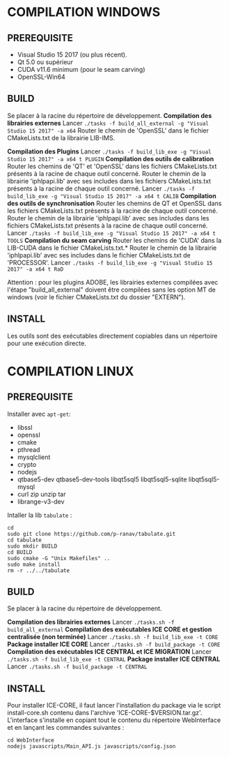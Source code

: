 # COMPILATION WINDOWS

## PREREQUISITE

- Visual Studio 15 2017 (ou plus récent).
- Qt 5.0 ou supérieur
- CUDA v11.6 minimum (pour le seam carving)
- OpenSSL-Win64

## BUILD

Se placer à la racine du répertoire de développement.
**Compilation des librairies externes** 
Lancer `./tasks -f build_all_external -g "Visual Studio 15 2017" -a x64`
Router le chemin de 'OpenSSL' dans le fichier CMakeLists.txt de la librairie LIB-IMS.

**Compilation des Plugins** 
Lancer `./tasks -f build_lib_exe -g "Visual Studio 15 2017" -a x64 t PLUGIN`
**Compilation des outils de calibration**
Router les chemins de 'QT' et 'OpenSSL' dans les fichiers CMakeLists.txt présents à la racine de chaque outil concerné.
Router le chemin de la librairie 'iphlpapi.lib' avec ses includes dans les fichiers CMakeLists.txt présents à la racine de chaque outil concerné.
Lancer `./tasks -f build_lib_exe -g "Visual Studio 15 2017" -a x64 t CALIB`
**Compilation des outils de synchronisation**
Router les chemins de QT et OpenSSL dans les fichiers CMakeLists.txt présents à la racine de chaque outil concerné.
Router le chemin de la librairie 'iphlpapi.lib' avec ses includes dans les fichiers CMakeLists.txt présents à la racine de chaque outil concerné.
Lancer `./tasks -f build_lib_exe -g "Visual Studio 15 2017" -a x64 t TOOLS`
**Compilation du seam carving**
Router les chemins de 'CUDA' dans la LIB-CUDA dans le fichier CMakeLists.txt.*
Router le chemin de la librairie 'iphlpapi.lib' avec ses includes dans le fichier CMakeLists.txt de 'PROCESSOR'.
Lancer `./tasks -f build_lib_exe -g "Visual Studio 15 2017" -a x64 t RaD`

Attention : pour les plugins ADOBE, les librairies externes compilées avec l'étape "build_all_external" doivent être compilées sans les option MT de windows (voir le fichier CMakeLists.txt du dossier "EXTERN").

## INSTALL

Les outils sont des exécutables directement copiables dans un répertoire pour une exécution directe.

# COMPILATION LINUX

## PREREQUISITE

Installer avec `apt-get`:

- libssl
- openssl
- cmake
- pthread
- mysqlclient
- crypto
- nodejs
- qtbase5-dev qtbase5-dev-tools libqt5sql5 libqt5sql5-sqlite libqt5sql5-mysql
- curl zip unzip tar
- librange-v3-dev

Intaller la lib `tabulate` :
```
cd
sudo git clone https://github.com/p-ranav/tabulate.git
cd tabulate
sudo mkdir BUILD
cd BUILD
sudo cmake -G "Unix Makefiles" ..
sudo make install
rm -r ../../tabulate
```

## BUILD

Se placer à la racine du répertoire de développement.

**Compilation des librairies externes** 
Lancer `./tasks.sh -f build_all_external`
**Compilation des exécutables ICE CORE et gestion centralisée (non terminée)**
Lancer `./tasks.sh -f build_lib_exe -t CORE`
**Package installer ICE CORE**
Lancer `./tasks.sh -f build_package -t CORE`
**Compilation des exécutables ICE CENTRAL et ICE MIGRATION**
Lancer `./tasks.sh -f build_lib_exe -t CENTRAL`
**Package installer ICE CENTRAL**
Lancer `./tasks.sh -f build_package -t CENTRAL`

## INSTALL

Pour installer ICE-CORE, il faut lancer l'installation du package via le script install-core.sh contenu dans l'archive 'ICE-CORE-$VERSION.tar.gz'.
L'interface s'installe en copiant tout le contenu du répertoire WebInterface et en lançant les commandes suivantes : 

```
cd WebInterface
nodejs javascripts/Main_API.js javascripts/config.json
```